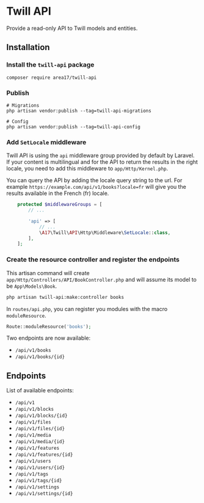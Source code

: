# Twill API

Provide a read-only API to Twill models and entities.
## Installation

### Install the `twill-api` package
```
composer require area17/twill-api
```

### Publish

```
# Migrations
php artisan vendor:publish --tag=twill-api-migrations

# Config
php artisan vendor:publish --tag=twill-api-config
```

### Add `SetLocale` middleware

Twill API is using the `api` middleware group provided by default by Laravel. If your content is multilingual and for the API to return the results in the right locale, you need to add this middleware to `app/Http/Kernel.php`.

You can query the API by adding the locale query string to the url. For example `https://example.com/api/v1/books?locale=fr` will give you the results available in the French (fr) locale.

```php
    protected $middlewareGroups = [
        // ...

        'api' => [
            // ...
            \A17\Twill\API\Http\Middleware\SetLocale::class,
        ],
    ];
```

### Create the resource controller and register the endpoints

 This artisan command will create `app/Http/Controllers/API/BookController.php` and will assume its model to be `App\Models\Book`.

```bash
php artisan twill-api:make:controller books
```

In `routes/api.php`, you can register you modules with the macro `moduleResource`.

```php
Route::moduleResource('books');
```


Two endpoints are now available:

- `/api/v1/books`
- `/api/v1/books/{id}`

## Endpoints

List of available endpoints:

- `/api/v1`
- `/api/v1/blocks`
- `/api/v1/blocks/{id}`
- `/api/v1/files`
- `/api/v1/files/{id}`
- `/api/v1/media`
- `/api/v1/media/{id}`
- `/api/v1/features`
- `/api/v1/features/{id}`
- `/api/v1/users`
- `/api/v1/users/{id}`
- `/api/v1/tags`
- `/api/v1/tags/{id}`
- `/api/v1/settings`
- `/api/v1/settings/{id}`
